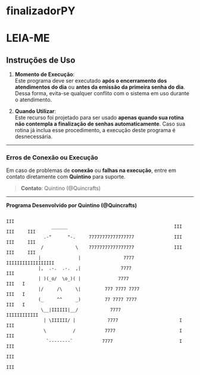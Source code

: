 # finalizadorPY

# LEIA-ME

## Instruções de Uso

1. **Momento de Execução**:  
   Este programa deve ser executado **após o encerramento dos atendimentos do dia** ou **antes da emissão da primeira senha do dia**. Dessa forma, evita-se qualquer conflito com o sistema em uso durante o atendimento.

2. **Quando Utilizar**:  
   Este recurso foi projetado para ser usado **apenas quando sua rotina não contempla a finalização de senhas automaticamente**. Caso sua rotina já inclua esse procedimento, a execução deste programa é desnecessária.

---

### Erros de Conexão ou Execução

Em caso de problemas de **conexão** ou **falhas na execução**, entre em contato diretamente com **Quintino** para suporte. 

> **Contato**: Quintino (@Quincrafts)

---

**Programa Desenvolvido por Quintino (@Quincrafts)**


                                                                          III
                     ______                                        III    III     III
                  .-"      "-.     77777777777777777               III    III     III
                 /            \    77777777777777777               III    III     III   
                |              |                7777               IIIIIIIIIIIIIIIIII
                |,  .-.  .-.  ,|               7777                       III           
                | )(_o/  \o_)( |              7777                        III   I       
                |/     /\     \|         777 7777 7777                    III   I     
                (_     ^^     _)         77 7777 7777                     III   I       
                 \__|IIIIII|__/            7777                      IIIIIIIIIIII       
                  | \IIIIII/ |            7777                       I    III
                  \          /           7777                        I    III       
                   `--------`           7777                         I    III
                                                                          III
                                                                          III          
      


